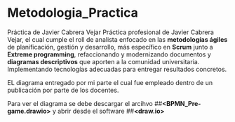 # Metodologia_Practica
Práctica de Javier Cabrera Vejar
Práctica profesional de Javier Cabrera Vejar, el cual cumple el roll de analista enfocado en  las **metodologías ágiles** de planificación, gestión y desarrollo,
más específico en **Scrum**  junto a **Extreme  programming**,  refaccionando y modernizando documentos y  **diagramas descriptivos**  que aporten   a   la   comunidad universitaria.
Implementando tecnologías adecuadas para entregar resultados concretos.

EL diagrama entregado por mi parte el cual fue empleado dentro de un publicación por parte de los docentes.

Para ver el diagrama se debe descargar el arcihvo ##**<BPMN_Pre-game.drawio>** y abrir desde el software ##**<draw.io>**


